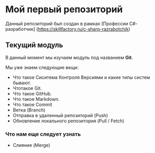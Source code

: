 # Мой первый репозиторий

Данный репозиторий был создан в рамках [Профессии C#-разработчик] (https://skillfactory.ru/c-sharp-razrabotchik)

## Текущий модуль
В данный момент мы изучаем модуль под названием **Git**.

Мы уже знаем следующие вещи:
* Что такое Сиситема Контроля Версиями и какие типы систем бывают.
* Чтотакое Git.
* Что такое GitHub.
* Что такое Markdown.
* Что такое Commit
* Ветка (Branch)
* Отправка в удаленный репозиторий (Push)
* Обновление локального репозитория (Pull / Fetch)

### Что нам еще следует узнать
* Слияние (Merge)
